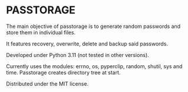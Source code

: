 # PASSTORAGE

The main objective of passtorage is to generate random passwords and store them in individual files.

It features recovery, overwrite, delete and backup said passwords. 

Developed under Python 3.11 (not tested in other versions). 

Currently uses the modules: errno, os, pyperclip, random, shutil, sys and time.
Passtorage creates directory tree at start.

Distributed under the MIT license. 